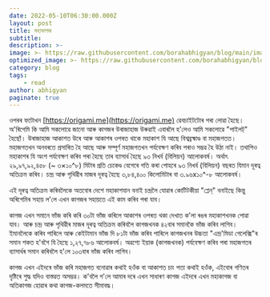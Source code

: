 ```yaml
---
date: 2022-05-10T06:30:00.000Z 
layout: post 
title: মহাকাগজ 
subtitle: 
description: >- 
image: >- https://raw.githubusercontent.com/borahabhigyan/blog/main/images/valley-fold-2-min.jpeg 
optimized_image: >- https://raw.githubusercontent.com/borahabhigyan/blog/main/images/valley-fold-2-min.jpeg 
category: blog 
tags:  
    - read 
author: abhigyan 
paginate: true 
---
```


ওপৰৰ ফটোখন [https://origami.me](https://origami.me) ৱেবচাইটটোৰ পৰা লোৱা হৈছে। অ'ৰিগেমি কি আমি সকলোৱে জানো আৰু কাগজৰ উৰাজাহাজ উৰুৱাই এবাৰলৈ হ'লেও আমি সকলোৱে "পাইলট্" হৈছোঁ। উৰাজাহাজ আকাশত উৰে আৰু আকাশৰ ওপৰত থাকে মহাকাশ যি আছে বিশ্বব্ৰহ্মাণ্ড বা মহাজগতত।
মহাজগতখন অনবৰতে প্ৰসাৰিত হৈ আছে আৰু সম্পূৰ্ণ মহাজগতখন পৰ্যবেক্ষণ কৰিব পৰাও সম্ভৱ হৈ উঠা নাই। তথাপিও মহাকাশৰ যি অংশ পৰ্যবেক্ষণ কৰিব পৰা হৈছে তাৰ ব্যাসাৰ্ধ হৈছে ৯৩ নিখৰ্ব (বিলিয়ন) আলোকবৰ্ষ। অৰ্থাৎ  ২৯,৯৭,৯২,৪৫৮ (~ ৩×১০^৮) মিটাৰ প্ৰতি চেকেণ্ড বেগেৰে গতি কৰা পোহৰে ৯৩ নিখৰ্ব (বিলিয়ন) বছৰত যিমান দূৰত্ব অতিক্ৰম কৰিব। চন্দ্ৰ আৰু পৃথিৱীৰ মাজৰ দূৰত্ব হৈছে ৩,৮৪,৪০০ কিলোমিটাৰ বা ৩.৯৬x১০^-৮ আলোকবৰ্ষ।

এই দূৰত্ব অতিক্ৰম কৰিবলৈকে অতবোৰ দেশে মহাকাশযান বনাই চন্দ্ৰলৈ যোৱাৰ কোটিটকীয়া "প্লেন্" বনাইছে কিন্তু অৰিগেমিৰ সহায় ল'লে এখন কাগজৰ সহায়তে এই কাম কৰিব পৰা যাব। 

কাগজ এখন সমানে ভাঁজ কৰি কৰি ৩০টা ভাঁজ কৰিলে আকাশৰ ওপৰত থকা দেখাত ক'লা ৰঙৰ মহাকাশখনক পোৱা যাব। আৰু চন্দ্ৰ আৰু পৃথিৱীৰ মাজৰ দূৰত্ব অতিক্ৰম কৰিবলৈ কাগজখনক ৪২বাৰ সমানকৈ ভাঁজ কৰিব লাগিব। 
ইমানলৈকে কৰিব পাৰিলে আৰু কেইটামান ভাঁজ দি  ৮১টা ভাঁজ কৰিব পাৰিলে কাগজখনৰ উচ্চতা "এন্দ্ৰ'মিডা গেলেক্সি"ৰ সমান শকত হ'বগৈ যি হৈছে ১,২৭,৭৮৬ আলোকবর্ষ। 
অৱশ্যে ইয়াক (কাগজখনক) পৰ্যবেক্ষণ কৰিব পৰা মহাজগতৰ ব্যাসাৰ্ধৰ সমান কৰিবলৈ হ'লে ১০৩বাৰ ভাঁজ কৰিব লাগিব।

কাগজ এখন এইদৰে ভাঁজ কৰি মহাজগত বনোৱাৰ কথাই হওঁক বা আকাশত চাং পতা কথাই হওঁক, এইবোৰ গণিতৰ দৃষ্টিৰে শুদ্ধ যদিও বাস্তৱত অসম্ভৱ। ক'বলৈ গ'লে আমাৰ দৰে এখন সাধাৰণ কাগজ এইদৰে এখন মহাকাগজ বা অতিকাগজ হোৱাৰ কথা কাগজ-কলমতে সীমাবদ্ধ।
